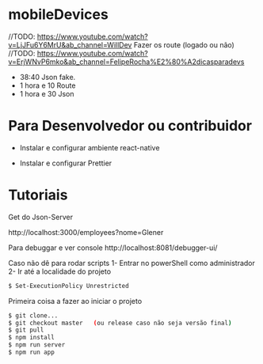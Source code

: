 # mobileDevices

//TODO: <https://www.youtube.com/watch?v=LjJFu6Y6MrU&ab_channel=WillDev> Fazer os route (logado ou não)
//TODO: <https://www.youtube.com/watch?v=ErjWNvP6mko&ab_channel=FelipeRocha%E2%80%A2dicasparadevs>

- 38:40 Json fake.
- 1 hora e 10 Route
- 1 hora e 30 Json

# Para Desenvolvedor ou contribuidor

- Instalar e configurar ambiente react-native

- Instalar e configurar Prettier

# Tutoriais

Get do Json-Server

http://localhost:3000/employees?nome=Glener

Para debuggar e ver console
http://localhost:8081/debugger-ui/

Caso não dê para rodar scripts
1- Entrar no powerShell como administrador
2- Ir até a localidade do projeto

```bash
$ Set-ExecutionPolicy Unrestricted
```

Primeira coisa a fazer ao iniciar o projeto

```bash
$ git clone...
$ git checkout master   (ou release caso não seja versão final)
$ git pull
$ npm install
$ npm run server
$ npm run app
```

